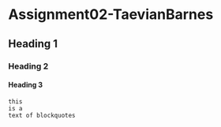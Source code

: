 # Assignment02-TaevianBarnes
## Heading 1
### Heading 2
#### Heading 3
```
this
is a
text of blockquotes
```
